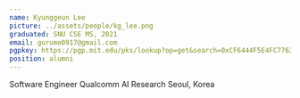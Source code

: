 ```yaml
---
name: Kyunggeun Lee
picture: ../assets/people/kg_lee.png
graduated: SNU CSE MS, 2021
email: gurumo0917@gmail.com
pgpkey: https://pgp.mit.edu/pks/lookup?op=get&search=0xCF6444F5E4FC7762
position: alumni
---
```

Software Engineer
Qualcomm AI Research
Seoul, Korea
